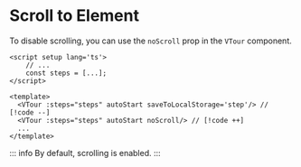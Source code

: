 # Scroll to Element

To disable scrolling, you can use the `noScroll` prop in the `VTour` component.

```vue
<script setup lang='ts'>
    // ...
    const steps = [...];
</script>

<template>
  <VTour :steps="steps" autoStart saveToLocalStorage='step'/> // [!code --]
  <VTour :steps="steps" autoStart noScroll/> // [!code ++]
  ...
</template>
```

::: info
By default, scrolling is enabled.
:::